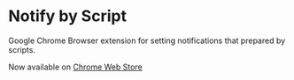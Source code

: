 Notify by Script
================

Google Chrome Browser extension for setting notifications that prepared by scripts.

Now available on [Chrome Web Store](https://chrome.google.com/webstore/detail/notify-by-script-conditio/idgiodaooapkmmipoahlcmggofokcilg)
